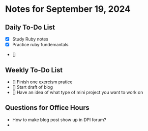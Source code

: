# Notes for September 19, 2024

## Daily To-Do List
- [x] Study Ruby notes
- [x] Practice ruby fundemantals
- [] 

## Weekly To-Do List
- [] Finish one exercism pratice
- [] Start draft of blog
- [] Have an idea of what type of mini project you want to work on


## Questions for Office Hours
- How to make blog post show up in DPI forum?
- 
